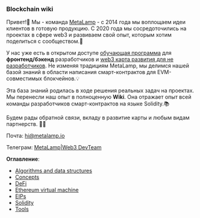 ### Blockchain wiki

Привет!👋 Мы - команда [MetaLamp](https://www.metalamp.ru/) - с 2014 года мы воплощаем идеи клиентов в готовую продукцию. С 2020 года мы сосредоточились на проектах в сфере web3 и развиваем свой опыт, которым хотим поделиться с сообществом.🚀

У нас уже есть в открытом доступе [обучающая программа](https://github.com/fullstack-development/developers-roadmap) для **фронтенд/бэкенд** разработчиков и [web3 карта развития для не разработчиков](https://github.com/fullstack-development/web3-roadmap).
Не изменяя традициям MetaLamp, мы делимся нашей базой знаний в области написания смарт-контрактов для EVM-совместимых блокчейнов.💡

Эта база знаний родилась в ходе решения реальных задач на проектах. Мы перенесли наш опыт в полноценную **Wiki**. Она отражает опыт всей команды разработчиков смарт-контрактов на языке Solidity.📚

Будем рады обратной связи, вкладу в развитие карты и любым видам партнерств. 🌱✨

Почта: hi@metalamp.io

Телеграм: [MetaLamp|Web3 DevTeam](https://t.me/metalampru)

**Оглавление**:
- [Algorithms and data structures](./algorithms/README.md)
- [Concepts](./concepts/README.md)
- [DeFi](./DeFi/README.md)
- [Ethereum virtual machine](./ehtereum-virtual-machine/README.md)
- [EIPs](./EIPs/README.md)
- [Solidity](./solidity/README.md)
- [Tools](./tools/README.md)


